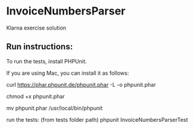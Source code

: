 # InvoiceNumbersParser
Klarna exercise solution

## Run instructions:

To run the tests, install PHPUnit. 

If you are using Mac, you can install it as follows:

curl https://phar.phpunit.de/phpunit.phar -L -o phpunit.phar

chmod +x phpunit.phar

mv phpunit.phar /usr/local/bin/phpunit


run the tests: (from tests folder path)
phpunit InvoiceNumbersParserTest


